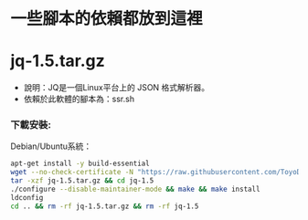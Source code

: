 # 一些腳本的依賴都放到這裡

jq-1.5.tar.gz
======

- 說明：JQ是一個Linux平台上的 JSON 格式解析器。
- 依賴於此軟體的腳本為：ssr.sh

### 下載安裝:
Debian/Ubuntu系統：
``` bash
apt-get install -y build-essential
wget --no-check-certificate -N "https://raw.githubusercontent.com/ToyoDAdoubi/doubi/master/other/jq-1.5.tar.gz"
tar -xzf jq-1.5.tar.gz && cd jq-1.5
./configure --disable-maintainer-mode && make && make install
ldconfig
cd .. && rm -rf jq-1.5.tar.gz && rm -rf jq-1.5
```
